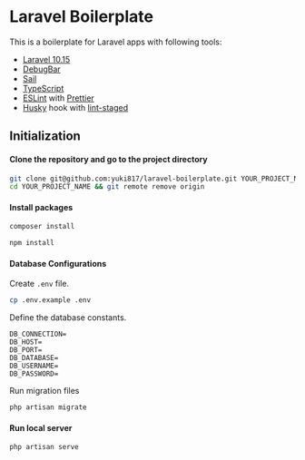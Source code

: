 # Laravel Boilerplate

This is a boilerplate for Laravel apps with following tools:
- [Laravel 10.15](https://laravel.com/docs/10.x/)
- [DebugBar](https://github.com/barryvdh/laravel-debugbar)
- [Sail](https://github.com/laravel/sail)
- [TypeScript](https://www.typescriptlang.org/)
- [ESLint](https://eslint.org/) with [Prettier](https://prettier.io/)
- [Husky](https://typicode.github.io/husky/#/) hook with [lint-staged](https://github.com/okonet/lint-staged)

## Initialization

#### Clone the repository and go to the project directory

```bash
git clone git@github.com:yuki817/laravel-boilerplate.git YOUR_PROJECT_NAME
cd YOUR_PROJECT_NAME && git remote remove origin
```

#### Install packages

```bash
composer install
```

```bash
npm install
```

#### Database Configurations

Create `.env` file.

```bash
cp .env.example .env
```

Define the database constants.

```.env
DB_CONNECTION=
DB_HOST=
DB_PORT=
DB_DATABASE=
DB_USERNAME=
DB_PASSWORD=
```

Run migration files

```bash
php artisan migrate
```

#### Run local server

```bash
php artisan serve
```
